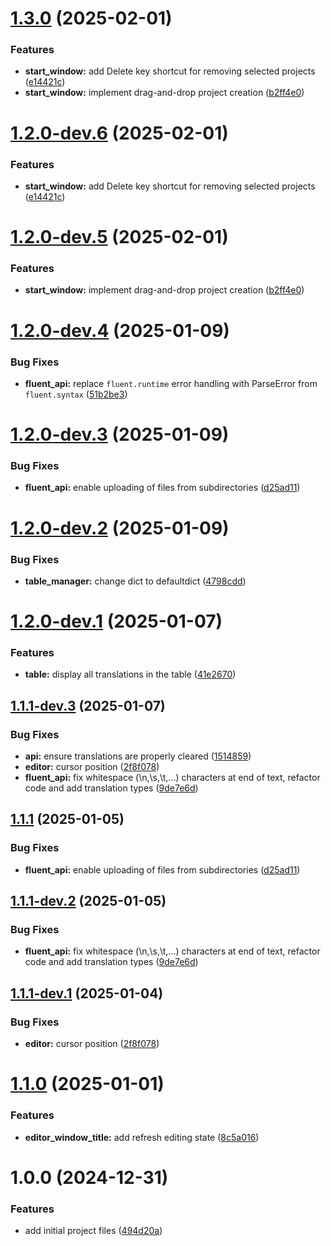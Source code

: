 # [1.3.0](https://github.com/m-xim/fluentus/compare/v1.2.0...v1.3.0) (2025-02-01)


### Features

* **start_window:** add Delete key shortcut for removing selected projects ([e14421c](https://github.com/m-xim/fluentus/commit/e14421c7a5efda7e027c8df9d7875a21df9ca49b))
* **start_window:** implement drag-and-drop project creation ([b2ff4e0](https://github.com/m-xim/fluentus/commit/b2ff4e06805c45c386d8d0315e1acc0971f2b123))

# [1.2.0-dev.6](https://github.com/m-xim/fluentus/compare/v1.2.0-dev.5...v1.2.0-dev.6) (2025-02-01)


### Features

* **start_window:** add Delete key shortcut for removing selected projects ([e14421c](https://github.com/m-xim/fluentus/commit/e14421c7a5efda7e027c8df9d7875a21df9ca49b))

# [1.2.0-dev.5](https://github.com/m-xim/fluentus/compare/v1.2.0-dev.4...v1.2.0-dev.5) (2025-02-01)


### Features

* **start_window:** implement drag-and-drop project creation ([b2ff4e0](https://github.com/m-xim/fluentus/commit/b2ff4e06805c45c386d8d0315e1acc0971f2b123))

# [1.2.0-dev.4](https://github.com/m-xim/fluentus/compare/v1.2.0-dev.3...v1.2.0-dev.4) (2025-01-09)


### Bug Fixes

* **fluent_api:** replace `fluent.runtime` error handling with ParseError from `fluent.syntax` ([51b2be3](https://github.com/m-xim/fluentus/commit/51b2be3a3ef9014872fa2b36dd24459bcfc498d0))

# [1.2.0-dev.3](https://github.com/m-xim/fluentus/compare/v1.2.0-dev.2...v1.2.0-dev.3) (2025-01-09)


### Bug Fixes

* **fluent_api:** enable uploading of files from subdirectories ([d25ad11](https://github.com/m-xim/fluentus/commit/d25ad11cd54f66dbb4391ee2c10a5998ad2c47f9))

# [1.2.0-dev.2](https://github.com/m-xim/fluentus/compare/v1.2.0-dev.1...v1.2.0-dev.2) (2025-01-09)


### Bug Fixes

* **table_manager:** change dict to defaultdict ([4798cdd](https://github.com/m-xim/fluentus/commit/4798cddfdda5e7e5857566dab3da6ed8f39552e1))

# [1.2.0-dev.1](https://github.com/m-xim/fluentus/compare/v1.1.1-dev.3...v1.2.0-dev.1) (2025-01-07)


### Features

* **table:** display all translations in the table ([41e2670](https://github.com/m-xim/fluentus/commit/41e26708bbdc5260984a8dca855b7c565a3676e1))

## [1.1.1-dev.3](https://github.com/m-xim/fluentus/compare/v1.1.1-dev.2...v1.1.1-dev.3) (2025-01-07)


### Bug Fixes

* **api:** ensure translations are properly cleared ([1514859](https://github.com/m-xim/fluentus/commit/1514859fe6b7be5affd08874f85c6159f7b514b6))
* **editor:** cursor position ([2f8f078](https://github.com/m-xim/fluentus/commit/2f8f078735e05b9f19ef48df33d0bd3354468b67))
* **fluent_api:** fix whitespace (\n,\s,\t,...) characters at end of text, refactor code and add translation types ([9de7e6d](https://github.com/m-xim/fluentus/commit/9de7e6d12889ab43db7d4383599e40b71b67c1fb))

## [1.1.1](https://github.com/m-xim/fluentus/compare/v1.1.0...v1.1.1) (2025-01-05)


### Bug Fixes

* **fluent_api:** enable uploading of files from subdirectories ([d25ad11](https://github.com/m-xim/fluentus/commit/d25ad11cd54f66dbb4391ee2c10a5998ad2c47f9))

## [1.1.1-dev.2](https://github.com/m-xim/fluentus/compare/v1.1.1-dev.1...v1.1.1-dev.2) (2025-01-05)


### Bug Fixes

* **fluent_api:** fix whitespace (\n,\s,\t,...) characters at end of text, refactor code and add translation types ([9de7e6d](https://github.com/m-xim/fluentus/commit/9de7e6d12889ab43db7d4383599e40b71b67c1fb))

## [1.1.1-dev.1](https://github.com/m-xim/fluentus/compare/v1.1.0...v1.1.1-dev.1) (2025-01-04)


### Bug Fixes

* **editor:** cursor position ([2f8f078](https://github.com/m-xim/fluentus/commit/2f8f078735e05b9f19ef48df33d0bd3354468b67))

# [1.1.0](https://github.com/m-xim/fluentus/compare/v1.0.0...v1.1.0) (2025-01-01)


### Features

* **editor_window_title:** add refresh editing state ([8c5a016](https://github.com/m-xim/fluentus/commit/8c5a01656432142c146a0ff0acc0ff48b61bddc1))

# 1.0.0 (2024-12-31)


### Features

* add initial project files ([494d20a](https://github.com/m-xim/fluentus/commit/494d20af21875276d4303d9aefe5fc9a62577a33))
